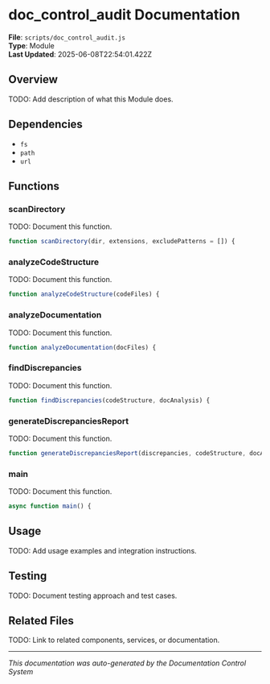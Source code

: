 # doc_control_audit Documentation

**File**: `scripts/doc_control_audit.js`  
**Type**: Module  
**Last Updated**: 2025-06-08T22:54:01.422Z

## Overview

TODO: Add description of what this Module does.

## Dependencies

- `fs`
- `path`
- `url`

## Functions

### scanDirectory

TODO: Document this function.

```js
function scanDirectory(dir, extensions, excludePatterns = []) {
```

### analyzeCodeStructure

TODO: Document this function.

```js
function analyzeCodeStructure(codeFiles) {
```

### analyzeDocumentation

TODO: Document this function.

```js
function analyzeDocumentation(docFiles) {
```

### findDiscrepancies

TODO: Document this function.

```js
function findDiscrepancies(codeStructure, docAnalysis) {
```

### generateDiscrepanciesReport

TODO: Document this function.

```js
function generateDiscrepanciesReport(discrepancies, codeStructure, docAnalysis) {
```

### main

TODO: Document this function.

```js
async function main() {
```

## Usage

TODO: Add usage examples and integration instructions.

## Testing

TODO: Document testing approach and test cases.

## Related Files

TODO: Link to related components, services, or documentation.

---
*This documentation was auto-generated by the Documentation Control System*
